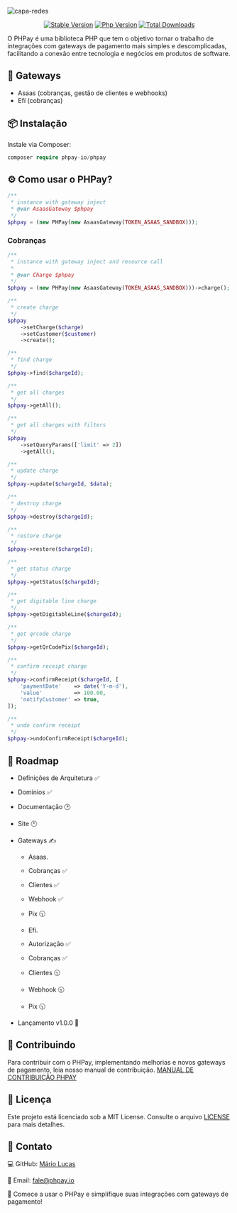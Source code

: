 ![capa-redes](https://github.com/user-attachments/assets/20051d3a-ecbf-4d01-8c29-50c43b8d3af4)

<p align="center">
    <a href="https://github.com/phpay-io/phpay/releases"><img src="https://poser.pugx.org/phpay-io/phpay/v/stable" alt="Stable Version"></a>
    <a href="https://www.php.net"><img src="https://img.shields.io/badge/php-%3E=8.1-brightgreen.svg?maxAge=2592000" alt="Php Version"></a>
    <a href="https://packagist.org/packages/phpay-io/phpay"><img src="https://poser.pugx.org/phpay-io/phpay/downloads" alt="Total Downloads"></a>
</p>

O PHPay é uma biblioteca PHP que tem o objetivo tornar o trabalho de integrações com gateways de pagamento mais simples e descomplicadas, facilitando a conexão entre tecnologia e negócios em produtos de software.

## 💸 Gateways

- Asaas (cobranças, gestão de clientes e webhooks)
- Efí (cobranças)

## 📦 Instalação

Instale via Composer:

```php
composer require phpay-io/phpay
```

## ⚙️ Como usar o PHPay?

```php
/**
 * instance with gateway inject
 * @var AsaasGateway $phpay
 */
$phpay = (new PHPay(new AsaasGateway(TOKEN_ASAAS_SANDBOX)));
```

### Cobranças

```php
/**
 * instance with gateway inject and resource call
 *
 * @var Charge $phpay
 */
$phpay = (new PHPay(new AsaasGateway(TOKEN_ASAAS_SANDBOX)))->charge();

/**
 * create charge
 */
$phpay
    ->setCharge($charge)
    ->setCustomer($customer)
    ->create();

/**
 * find charge
 */
$phpay->find($chargeId);

/**
 * get all charges
 */
$phpay->getAll();

/**
 * get all charges with filters
 */
$phpay
    ->setQueryParams(['limit' => 2])
    ->getAll();

/**
 * update charge
 */
$phpay->update($chargeId, $data);

/**
 * destroy charge
 */
$phpay->destroy($chargeId);

/**
 * restore charge
 */
$phpay->restore($chargeId);

/**
 * get status charge
 */
$phpay->getStatus($chargeId);

/**
 * get digitable line charge
 */
$phpay->getDigitableLine($chargeId);

/**
 * get qrcode charge
 */
$phpay->getQrCodePix($chargeId);

/**
 * confirm receipt charge
 */
$phpay->confirmReceipt($chargeId, [
    'paymentDate'    => date('Y-m-d'),
    'value'          => 100.00,
    'notifyCustomer' => true,
]);

/**
 * undo confirm receipt
 */
$phpay->undoConfirmReceipt($chargeId);

```

## 📝 Roadmap

- Definições de Arquitetura ✅
- Domínios ✅
- Documentação 🕑
- Site 🕛
- Gateways ✍️

  - Asaas.

  - Cobranças ✅
  - Clientes ✅
  - Webhook ✅
  - Pix 🕥

  - Efí.

  - Autorização ✅
  - Cobranças ✅
  - Clientes 🕥
  - Webhook 🕥
  - Pix 🕥

- Lançamento v1.0.0 🚀

## 🌟 Contribuindo

Para contribuir com o PHPay, implementando melhorias e novos gateways de pagamento,
leia nosso manual de contribuição. [MANUAL DE CONTRIBUIÇÃO PHPAY](./CONTRIBUTING.md)

## 📄 Licença

Este projeto está licenciado sob a MIT License. Consulte o arquivo [LICENSE](./LICENSE.md) para mais detalhes.

## 🤝 Contato

💻 GitHub: [Mário Lucas](https://github.com/mariolucasdev)

📧 Email: fale@phpay.io

🎉 Comece a usar o PHPay e simplifique suas integrações com gateways de pagamento!
